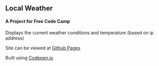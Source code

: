 ## Local Weather

#### A Project for Free Code Camp

Displays the current weather conditions and temperature (based on ip address)

Site can be viewed at [Github Pages](https://tylerkkp.github.io/localWeather/)

Built using [Codepen.io](https://codepen.io/tylerkkp/pen/dmBGVa)

